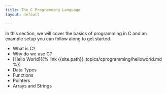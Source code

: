 ```yaml
---
title: The C Programming Language
layout: default

---
```


In this section, we will cover the basics of programming in C and an example setup you can follow along to get started.

- What is C?
- Why do we use C?
- [Hello World]({% link {{site.path}}_topics/cprogramming/helloworld.md %})
- Data Types
- Functions
- Pointers
- Arrays and Strings
